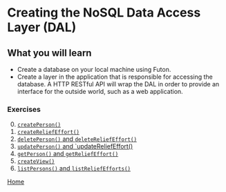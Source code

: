 # Creating the NoSQL Data Access Layer (DAL)

## What you will learn

- Create a database on your local machine using Futon.
- Create a layer in the application that is responsible for accessing the database.  A  HTTP RESTful API will wrap the DAL in order to provide an interface for the outside world, such as a web application.

### Exercises

0. [`createPerson()`](/DAL/1)
0. [`createReliefEffort()`](/DAL/2)
0. [`deletePerson()` and `deleteReliefEffort()`](/DAL/3)
0. [`updatePerson()` and `updateReliefEffort()](/DAL/4)
0. [`getPerson()` and `getReliefEffort()`](/DAL/5)
0. [`createView()`](/DAL/6)
0. [`listPersons()` and `listReliefEfforts()`](/DAL/7)

[Home](/)
